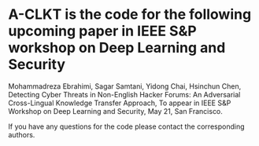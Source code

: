 # A-CLKT is the code for the following upcoming paper in IEEE S&P workshop on Deep Learning and Security

Mohammadreza Ebrahimi, Sagar Samtani, Yidong Chai, Hsinchun Chen, Detecting Cyber Threats in Non-English Hacker Forums: An Adversarial Cross-Lingual Knowledge Transfer Approach, To appear in IEEE S&P Workshop on Deep Learning and Security, May 21, San Francisco.

If you have any questions for the code please contact the corresponding authors.

